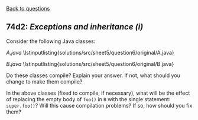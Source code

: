 [Back to questions](../README.md)

## 74d2: *Exceptions and inheritance (i)*

Consider the following Java classes:


*A.java*
\lstinputlisting{solutions/src/sheet5/question6/original/A.java}


*B.java*
\lstinputlisting{solutions/src/sheet5/question6/original/B.java}

Do these classes compile?  Explain your answer.  If not, what should you change to make them compile?

In the above classes (fixed to compile, if necessary), what will be the effect of replacing the empty body of `foo()` in `B` with the single
statement: `super.foo()`?  Will this cause compilation problems?  If so, how should you fix them?


